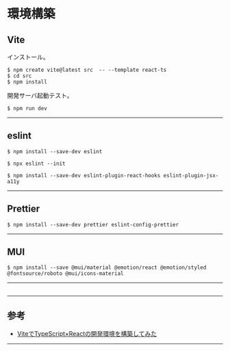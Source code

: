 # 環境構築

## Vite

インストール。
```
$ npm create vite@latest src  -- --template react-ts
$ cd src
$ npm install
```

開発サーバ起動テスト。
```
$ npm run dev
```

---

## eslint

```
$ npm install --save-dev eslint
```

```
$ npx eslint --init 
```

```
$ npm install --save-dev eslint-plugin-react-hooks eslint-plugin-jsx-a11y
```

---

## Prettier

```
$ npm install --save-dev prettier eslint-config-prettier
```

---

## MUI

```
$ npm install --save @mui/material @emotion/react @emotion/styled @fontsource/roboto @mui/icons-material
```

---

## 

---

## 参考

* [ViteでTypeScript×Reactの開発環境を構築してみた](https://note.shiftinc.jp/n/n9c5fcd207680#c4d6d3e9-29b9-4250-af48-d3cf352432fb)

---

